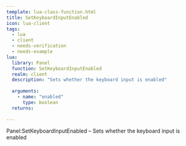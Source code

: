 ```yaml
---
template: lua-class-function.html
title: SetKeyboardInputEnabled
icon: lua-client
tags:
  - lua
  - client
  - needs-verification
  - needs-example
lua:
  library: Panel
  function: SetKeyboardInputEnabled
  realm: client
  description: "Sets whether the keyboard input is enabled"
  
  arguments:
    - name: "enabled"
      type: boolean
  returns:
    
---
```


<div class="lua__search__keywords">
Panel:SetKeyboardInputEnabled &#x2013; Sets whether the keyboard input is enabled
</div>
